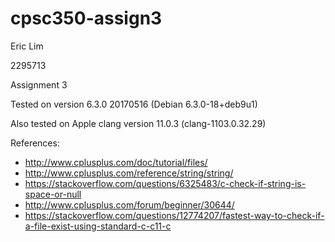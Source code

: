 # cpsc350-assign3

Eric Lim

2295713

Assignment 3

Tested on version 6.3.0 20170516 (Debian 6.3.0-18+deb9u1)

Also tested on Apple clang version 11.0.3 (clang-1103.0.32.29)

References:
- http://www.cplusplus.com/doc/tutorial/files/
- http://www.cplusplus.com/reference/string/string/
- https://stackoverflow.com/questions/6325483/c-check-if-string-is-space-or-null
- http://www.cplusplus.com/forum/beginner/30644/
- https://stackoverflow.com/questions/12774207/fastest-way-to-check-if-a-file-exist-using-standard-c-c11-c
